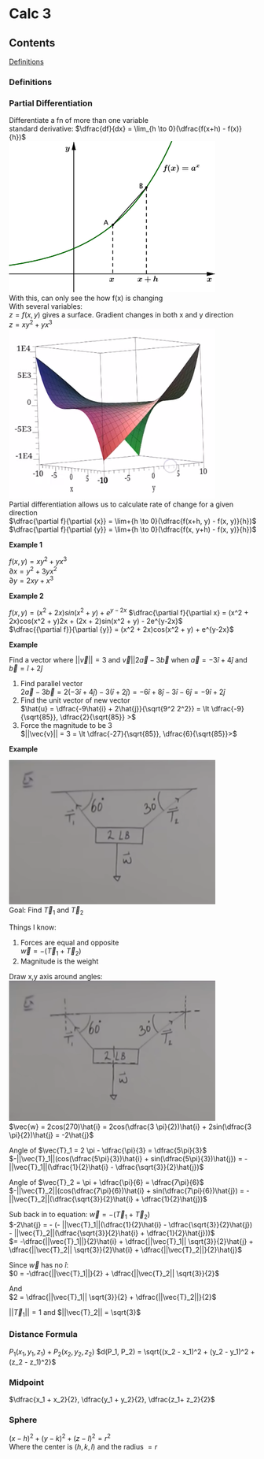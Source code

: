 # Calc 3

## Contents

[Definitions](#Definitions)<br>


### Definitions

### Partial Differentiation

Differentiate a fn of more than one variable<br>
standard derivative: $\dfrac{df}{dx} = \lim_{h \to 0}(\dfrac{f(x+h) - f(x)}{h})$<br>
<img src="Images/limit.svg" width="420"><br>
With this, can only see the how f(x) is changing<br>
With several variables:<br>
$z=f(x,y)$ gives a surface. Gradient changes in both x and y direction<br>
$z = xy^2 + yx^3$<br>
<img src="Images/surface.png" width="420"><br>
Partial differentiation allows us to calculate rate of change for a given direction<br>
$\dfrac{\partial f}{\partial {x}} = \lim+{h \to 0}(\dfrac{f(x+h, y) - f(x, y)}{h})$<br>
$\dfrac{\partial f}{\partial {y}} = \lim+{h \to 0}(\dfrac{f(x, y+h) - f(x, y)}{h})$<br>

**Example 1**

$f(x,y) = xy^2 + yx^3$<br>
$\partial {x} = y^2 + 3yx^2$<br>
$\partial {y} = 2xy + x^3$

**Example 2**

$f(x,y) = (x^2 + 2x)sin(x^2+y) + e^{y-2x}$
$\dfrac{\partial f}{\partial x} = (x^2 + 2x)cos(x^2 + y)2x + (2x + 2)sin(x^2 + y) - 2e^{y-2x}$<br>
$\dfrac{{\partial f}}{\partial {y}} = (x^2 + 2x)cos(x^2 + y) + e^{y-2x}$

**Example**

Find a vector where $||\vec{v}|| = 3$ and $\vec{v} || 2\vec{a} - 3\vec{b}$ when $\vec{a} = -3\hat{i} + 4\hat{j}$ and $\vec{b} = \hat{i} + 2\hat{j}$<br>

1. Find parallel vector<br>
$2\vec{a} - 3\vec{b} = 2(-3\hat{i} + 4\hat{j}) - 3(\hat{i} + 2\hat{j}) = -6\hat{i} + 8\hat{j} - 3\hat{i} - 6\hat{j} = -9\hat{i} + 2\hat{j}$
2. Find the unit vector of new vector<br>
$\hat{u} = \dfrac{-9\hat{i} + 2\hat{j}}{\sqrt{9^2 2^2}} = \lt \dfrac{-9}{\sqrt{85}}, \dfrac{2}{\sqrt{85}} >$<br>
3. Force the magnitude to be 3<br>
$||\vec{v}|| = 3 = \lt \dfrac{-27}{\sqrt{85}}, \dfrac{6}{\sqrt{85}}>$


**Example**

<img src="Images/forces.png" width="420"><br>
Goal: Find $\vec{T}_1$ and $\vec{T}_2$<br>

Things I know:<br>
1. Forces are equal and opposite<br>
$\vec{w} = -(\vec{T}_1 + \vec{T}_2)$<br>
2. Magnitude is the weight

Draw x,y axis around angles:<br>
<img src="Images/forcesangles.png" width="420"><br>
$\vec{w} = 2cos(270)\hat{i} = 2cos(\dfrac{3 \pi}{2})\hat{i} + 2sin(\dfrac{3 \pi}{2})\hat{j} = -2\hat{j}$<br>

Angle of $\vec{T}_1 = 2 \pi - \dfrac{\pi}{3} = \dfrac{5\pi}{3}$<br>
$-||\vec{T}_1||(cos(\dfrac{5\pi}{3})\hat{i} + sin(\dfrac{5\pi}{3})\hat{j}) = - ||\vec{T}_1||(\dfrac{1}{2}\hat{i} - \dfrac{\sqrt{3}}{2}\hat{j})$

Angle of $\vec{T}_2 = \pi + \dfrac{\pi}{6} = \dfrac{7\pi}{6}$<br>
$-||\vec{T}_2||(cos(\dfrac{7\pi}{6})\hat{i} + sin(\dfrac{7\pi}{6})\hat{j}) = - ||\vec{T}_2||(\dfrac{\sqrt{3}}{2}\hat{i} + \dfrac{1}{2}\hat{j})$

Sub back in to equation: $\vec{w} = -(\vec{T}_1 + \vec{T}_2)$<br>
$-2\hat{j} = - (- ||\vec{T}_1||(\dfrac{1}{2}\hat{i} - \dfrac{\sqrt{3}}{2}\hat{j}) - ||\vec{T}_2||(\dfrac{\sqrt{3}}{2}\hat{i} + \dfrac{1}{2}\hat{j}))$<br>
$= -\dfrac{||\vec{T}_1||}{2}\hat{i} + \dfrac{||\vec{T}_1|| \sqrt{3}}{2}\hat{j} + \dfrac{||\vec{T}_2|| \sqrt{3}}{2}\hat{i} + \dfrac{||\vec{T}_2||}{2}\hat{j}$<br>

Since $\vec{w}$ has no $\hat{i}$:<br>
$0 = -\dfrac{||\vec{T}_1||}{2} + \dfrac{||\vec{T}_2|| \sqrt{3}}{2}$<br>

And<br>
$2 = \dfrac{||\vec{T}_1|| \sqrt{3}}{2} + \dfrac{||\vec{T}_2||}{2}$

$||\vec{T}_1|| = 1$ and $||\vec{T}_2|| = \sqrt{3}$

### Distance Formula

$P_1(x_1, y_1, z_1) + P_2(x_2, y_2, z_2)$
$d(P_1, P_2) = \sqrt{(x_2 - x_1)^2 + (y_2 - y_1)^2 + (z_2 - z_1)^2}$

### Midpoint

$\dfrac{x_1 + x_2}{2}, \dfrac{y_1 + y_2}{2}, \dfrac{z_1+ z_2}{2}$

### Sphere

$(x-h)^2 + (y-k)^2 + (z - l)^2 = r^2$<br>
Where the center is $(h, k, l)$ and the radius $=r$

